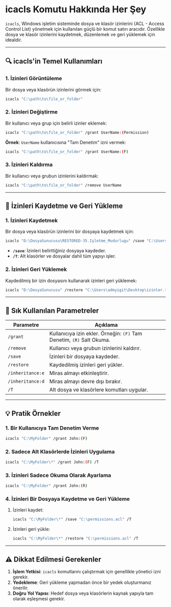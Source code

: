 # icacls Komutu Hakkında Her Şey

`icacls`, Windows işletim sisteminde dosya ve klasör izinlerini (ACL - Access Control List) yönetmek için kullanılan güçlü bir komut satırı aracıdır. Özellikle dosya ve klasör izinlerini kaydetmek, düzenlemek ve geri yüklemek için idealdir.

---

## 🔍 **icacls'in Temel Kullanımları**

### 1. **İzinleri Görüntüleme**

Bir dosya veya klasörün izinlerini görmek için:

```bash
icacls "C:\path\to\file_or_folder"

```

### 2. **İzinleri Değiştirme**

Bir kullanıcı veya grup için belirli izinler eklemek:

```bash
icacls "C:\path\to\file_or_folder" /grant UserName:(Permission)

```

**Örnek**: `UserName` kullanıcısına "Tam Denetim" izni vermek:

```bash
icacls "C:\path\to\file_or_folder" /grant UserName:(F)

```

### 3. **İzinleri Kaldırma**

Bir kullanıcı veya grubun izinlerini kaldırmak:

```bash
icacls "C:\path\to\file_or_folder" /remove UserName

```

---

## 📂 **İzinleri Kaydetme ve Geri Yükleme**

### 1. **İzinleri Kaydetmek**

Bir dosya veya klasörün izinlerini bir dosyaya kaydetmek için:

```bash
icacls "D:\DosyaSunucusu\RESTORED-35.Işletme_Mudurlugu" /save "C:\Users\emir.yigit\Desktop\izinler.txt" /T

```

- **`/save`**: İzinleri belirttiğiniz dosyaya kaydeder.
- **`/T`**: Alt klasörler ve dosyalar dahil tüm yapıyı işler.

### 2. **İzinleri Geri Yüklemek**

Kaydedilmiş bir izin dosyasını kullanarak izinleri geri yüklemek:

```bash
icacls "D:\DosyaSunucusu" /restore "C:\Users\admyigit\Desktop\izinler.txt" /T

```

---

## 🔧 **Sık Kullanılan Parametreler**

| **Parametre** | **Açıklama** |
| --- | --- |
| `/grant` | Kullanıcıya izin ekler. Örneğin: `(F)` Tam Denetim, `(R)` Salt Okuma. |
| `/remove` | Kullanıcı veya grubun izinlerini kaldırır. |
| `/save` | İzinleri bir dosyaya kaydeder. |
| `/restore` | Kaydedilmiş izinleri geri yükler. |
| `/inheritance:e` | Miras almayı etkinleştirir. |
| `/inheritance:d` | Miras almayı devre dışı bırakır. |
| `/T` | Alt dosya ve klasörlere komutları uygular. |

---

## 💡 **Pratik Örnekler**

### 1. **Bir Kullanıcıya Tam Denetim Verme**

```bash
icacls "C:\MyFolder" /grant John:(F)

```

### 2. **Sadece Alt Klasörlerde İzinleri Uygulama**

```bash
icacls "C:\MyFolder\*" /grant John:(F) /T

```

### 3. **İzinleri Sadece Okuma Olarak Ayarlama**

```bash
icacls "C:\MyFolder" /grant John:(R)

```

### 4. **İzinleri Bir Dosyaya Kaydetme ve Geri Yükleme**

1. İzinleri kaydet:
    
    ```bash
    icacls "C:\MyFolder\*" /save "C:\permissions.acl" /T
    
    ```
    
2. İzinleri geri yükle:
    
    ```bash
    icacls "C:\MyFolder\*" /restore "C:\permissions.acl" /T
    
    ```
    

---

## ⚠️ **Dikkat Edilmesi Gerekenler**

1. **İşlem Yetkisi**: `icacls` komutlarını çalıştırmak için genellikle yönetici izni gerekir.
2. **Yedekleme**: Geri yükleme yapmadan önce bir yedek oluşturmanız önerilir.
3. **Doğru Yol Yapısı**: Hedef dosya veya klasörlerin kaynak yapıyla tam olarak eşleşmesi gerekir.
